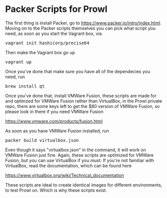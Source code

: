 # Packer Scripts for Prowl

The first thing is install Packer, go to https://www.packer.io/intro/index.html. Moving on to the Packer scripts themselves you can pick what script you need, as soon as you start the Vagrant box, via 

<pre>vagrant init hashicorp/precise64</pre>

Then make the Vagrant box go up 

<pre>vagrant up</pre> 

Once you've done that make sure you have all of the dependecies you need, run 

<pre>brew install qt</pre> 

Once you've done that, install VMWare Fusion, these scripts are made for and optimzed for VMWare Fusion rather than VirtualBox, in the Prowl private repo, there are some keys left to get the $80 version of VMWare Fusion, so please look in there if you need VMWare Fusion

https://www.vmware.com/products/fusion.html

As soon as you have VMWare Fusion installed, run 

<pre>packer build virtualbox.json</pre> 

Even though it says "virtualbox.json" in the command, it will work on VMWare Fusion just fine. Again, these scripts are optimized for VMWare Fusion, but you can use VirtualBox if you must. If you're not familiar with VirtualBox, read the documentation, which can be found here 

https://www.virtualbox.org/wiki/Technical_documentation

These scripts are ideal to create identical images for different environments, to test Prowl on. Which is why these scripts exist. 
